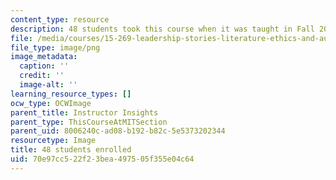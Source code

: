 ```yaml
---
content_type: resource
description: 48 students took this course when it was taught in Fall 2015.
file: /media/courses/15-269-leadership-stories-literature-ethics-and-authority-fall-2015/70e97cc522f23bea497505f355e04c64_48.png
file_type: image/png
image_metadata:
  caption: ''
  credit: ''
  image-alt: ''
learning_resource_types: []
ocw_type: OCWImage
parent_title: Instructor Insights
parent_type: ThisCourseAtMITSection
parent_uid: 8006240c-ad08-b192-b82c-5e5373202344
resourcetype: Image
title: 48 students enrolled
uid: 70e97cc5-22f2-3bea-4975-05f355e04c64
---
```

